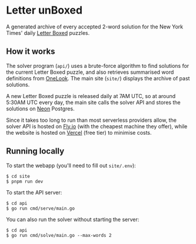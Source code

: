 # Letter unBoxed

A generated archive of every accepted 2-word solution for the New York Times' daily [Letter Boxed](https://www.nytimes.com/puzzles/letter-boxed) puzzles.

## How it works

The solver program (`api/`) uses a brute-force algorithm to find solutions for the current Letter Boxed puzzle, and also retrieves summarised word definitions from [OneLook](https://www.onelook.com/). The main site (`site/`) displays the archive of past solutions.

A new Letter Boxed puzzle is released daily at 7AM UTC, so at around 5:30AM UTC every day, the main site calls the solver API and stores the solutions on [Neon](https://upstash.com/) Postgres.

Since it takes too long to run than most serverless providers allow, the solver API is hosted on [Fly.io](https://fly.io/) (with the cheapest machine they offer), while the website is hosted on [Vercel](https://vercel.com/home) (free tier) to minimise costs.

## Running locally

To start the webapp (you'll need to fill out `site/.env`):

```
$ cd site
$ pnpm run dev
```

To start the API server:

```
$ cd api
$ go run cmd/serve/main.go
```

You can also run the solver without starting the server:

```
$ cd api
$ go run cmd/solve/main.go --max-words 2
```
